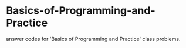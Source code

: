 # Basics-of-Programming-and-Practice
answer codes for 'Basics of Programming and Practice' class problems.
